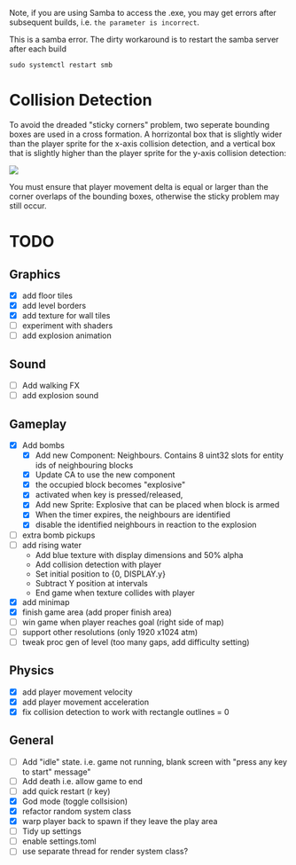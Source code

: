 
Note, if you are using Samba to access the .exe, you may get errors after subsequent builds, i.e. `the parameter is incorrect`.

This is a samba error. The dirty workaround is to restart the samba server after each build

```
sudo systemctl restart smb
```

# Collision Detection

To avoid the dreaded "sticky corners" problem, two seperate bounding boxes are used in a cross formation. A horrizontal box that is slightly wider than the player sprite for the x-axis collision detection, and a vertical box that is slightly higher than the player sprite for the y-axis collision detection:

![](cross_bounding_box.svg)

You must ensure that player movement delta is equal or larger than the corner overlaps of the bounding boxes, otherwise the sticky problem may still occur.


# TODO
## Graphics
- [x] add floor tiles
- [x] add level borders
- [x] add texture for wall tiles
- [ ] experiment with shaders
- [ ] add explosion animation
## Sound
- [ ] Add walking FX
- [ ] add explosion sound

## Gameplay
- [x] Add bombs
    - [x] Add new Component: Neighbours. Contains 8 uint32 slots for entity ids of neighbouring blocks 
    - [x] Update CA to use the new component
    - [x] the occupied block becomes "explosive"
    - [x] activated when key is pressed/released,
    - [x] Add new Sprite: Explosive that can be placed when block is armed
    - [x] When the timer expires, the neighbours are identified
    - [x] disable the identified neighbours in reaction to the explosion

- [ ] extra bomb pickups
- [ ] add rising water
    - Add blue texture with display dimensions and 50% alpha 
    - Add collision detection with player
    - Set initial position to {0, DISPLAY.y}
    - Subtract Y position at intervals
    - End game when texture collides with player
- [x] add minimap
- [x] finish game area (add proper finish area)
- [ ] win game when player reaches goal (right side of map)
- [ ] support other resolutions (only 1920 x1024 atm)
- [ ] tweak proc gen of level (too many gaps, add difficulty setting)
## Physics
- [x] add player movement velocity
- [x] add player movement acceleration
- [x] fix collision detection to work with rectangle outlines = 0

## General
- [ ] Add "idle" state. i.e. game not running, blank screen with "press any key to start" message"
- [ ] Add death i.e. allow game to end
- [ ] add quick restart (r key)
- [x] God mode (toggle collsision)
- [x] refactor random system class
- [x] warp player back to spawn if they leave the play area
- [ ] Tidy up settings
- [ ] enable settings.toml 
- [ ] use separate thread for render system class?
